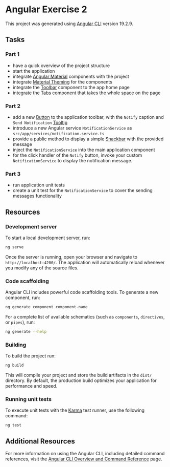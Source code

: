 # Angular Exercise 2

This project was generated using [Angular CLI](https://github.com/angular/angular-cli) version 19.2.9.

## Tasks

### Part 1

- have a quick overview of the project structure
- start the application
- integrate [Angular Material](https://material.angular.io/) components with the project
- integrate [Material Theming](https://material.angular.io/guide/theming#using-a-pre-built-theme) for the components
- integrate the [Toolbar](https://material.angular.io/components/toolbar/overview) component to the app home page
- integrate the [Tabs](https://material.angular.io/components/tabs/overview) component that takes the whole space on the page

### Part 2

- add a new [Button](https://material.angular.io/components/button/overview) to the application toolbar, with the `Notify` caption and `Send Notification` [Tooltip](https://material.angular.io/components/tooltip/overview)
- introduce a new Angular service `NotificationService` as `src/app/services/notification.service.ts`
- provide a public method to display a simple [Snackbar](https://material.angular.io/components/snack-bar/overview) with the provided message
- inject the `NotificationService` into the main application component
- for the click handler of the `Notify` button, invoke your custom `NotificationService` to display the notification message.

### Part 3

- run application unit tests
- create a unit test for the `NotificationService` to cover the sending messages functionality

## Resources

### Development server

To start a local development server, run:

```bash
ng serve
```

Once the server is running, open your browser and navigate to `http://localhost:4200/`. The application will automatically reload whenever you modify any of the source files.

### Code scaffolding

Angular CLI includes powerful code scaffolding tools. To generate a new component, run:

```bash
ng generate component component-name
```

For a complete list of available schematics (such as `components`, `directives`, or `pipes`), run:

```bash
ng generate --help
```

### Building

To build the project run:

```bash
ng build
```

This will compile your project and store the build artifacts in the `dist/` directory. By default, the production build optimizes your application for performance and speed.

### Running unit tests

To execute unit tests with the [Karma](https://karma-runner.github.io) test runner, use the following command:

```bash
ng test
```

## Additional Resources

For more information on using the Angular CLI, including detailed command references, visit the [Angular CLI Overview and Command Reference](https://angular.dev/tools/cli) page.
